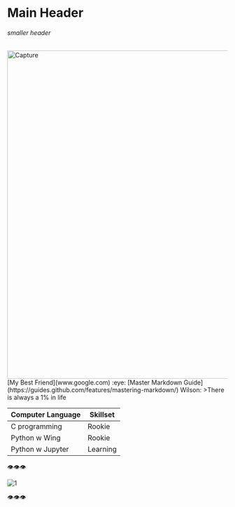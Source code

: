 # **Main Header**

###### *smaller header*


<img width="750" alt="Capture" src="https://user-images.githubusercontent.com/77041247/103737466-436e8900-502d-11eb-927f-4c5a56315239.PNG">
[My Best Friend](www.google.com)
:eye:
[Master Markdown Guide](https://guides.github.com/features/mastering-markdown/)
Wilson:
>There is always a 1% in life


Computer Language| Skillset
-----------------| -------------
C programming    | Rookie
Python w Wing    | Rookie
Python w Jupyter | Learning

:eye::eye::eye:

![1](https://encrypted-tbn0.gstatic.com/images?q=tbn:ANd9GcQhzNlKZvt7mTKa24jKagRQ2dJVlntvT0aVAg&usqp=CAU)

:eye::eye::eye:
